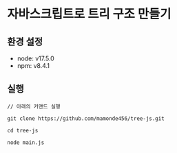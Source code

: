 # 자바스크립트로 트리 구조 만들기

## 환경 설정

- node: v17.5.0
- npm: v8.4.1

## 실행

```
// 아래의 커맨드 실행

git clone https://github.com/mamonde456/tree-js.git

cd tree-js

node main.js

```

